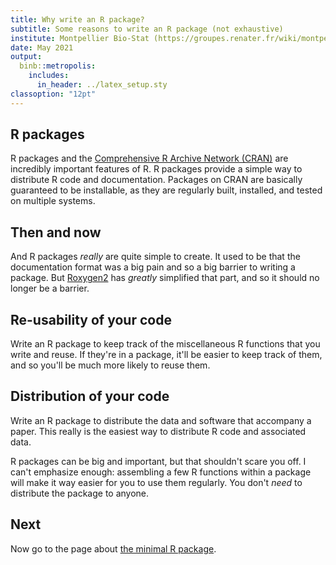 ```yaml
---
title: Why write an R package?
subtitle: Some reasons to write an R package (not exhaustive)
institute: Montpellier Bio-Stat (https://groupes.renater.fr/wiki/montpellier-biostat)
date: May 2021
output: 
  binb::metropolis:
    includes:
      in_header: ../latex_setup.sty
classoption: "12pt"
---
```


## R packages

R packages and the
[Comprehensive R Archive Network (CRAN)](https://cran.r-project.org)
are incredibly important features of R. R packages provide a simple way to
distribute R code and documentation. Packages on CRAN are basically
guaranteed to be installable, as they are regularly built, installed,
and tested on multiple systems.

## Then and now

And R packages _really_ are quite simple to create. It used to be that
the documentation format was a big pain and so a big barrier to
writing a package.  But [Roxygen2](https://github.com/klutometis/roxygen)
has _greatly_ simplified that part, and so it should no longer be a barrier.

## Re-usability of your code

Write an R package to keep track of the miscellaneous R functions that
you write and reuse. If they're in a package, it'll be easier to keep
track of them, and so you'll be much more likely to reuse them.

## Distribution of your code

Write an R package to distribute the data and software that accompany
a paper. This really is the easiest way to distribute R code and
associated data.

R packages can be big and important, but that shouldn't scare you
off. I can't emphasize enough: assembling a few R functions within a
package will make it way easier for you to use them regularly. You
don't _need_ to distribute the package to anyone.

## Next

Now go to the page about [the minimal R package](2_minimal.pdf).
